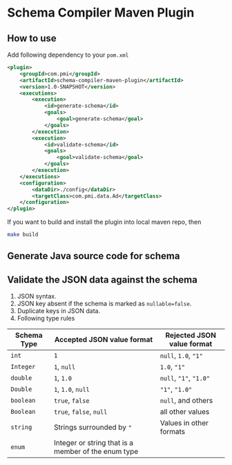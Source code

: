 # Schema Compiler Maven Plugin

## How to use

Add following dependency to your `pom.xml`

```xml
<plugin>
    <groupId>com.pmi</groupId>
    <artifactId>schema-compiler-maven-plugin</artifactId>
    <version>1.0-SNAPSHOT</version>
    <executions>
        <execution>
            <id>generate-schema</id>
            <goals>
                <goal>generate-schema</goal>
            </goals>
        </execution>
        <execution>
            <id>validate-schema</id>
            <goals>
                <goal>validate-schema</goal>
            </goals>
        </execution>
    </executions>
    <configuration>
        <dataDir>./config</dataDir>
        <targetClass>com.pmi.data.Ad</targetClass>
    </configuration>
</plugin>
```

If you want to build and install the plugin into local maven repo, then
```bash
make build
```


## Generate Java source code for schema

## Validate the JSON data against the schema

1. JSON syntax.
2. JSON key absent if the schema is marked as `nullable=false`.
3. Duplicate keys in JSON data.
4. Following type rules
   
| Schema Type  | Accepted JSON value format | Rejected JSON value format |
| ------------ | -------------------------- | -------------------------- |
| `int` | `1` | `null`, `1.0`, `"1"` |
| `Integer` | `1`, `null` | `1.0`, `"1"` |
| `double` | `1`, `1.0` | `null`, `"1"`, `"1.0"` |
| `Double` | `1`, `1.0`, `null` | `"1"`, `"1.0"` |
| `boolean` | `true`, `false` | `null`, and others |
| `Boolean` | `true`, `false`, `null` | all other values |
| `string` | Strings surrounded by `"` | Values in other formats  |
| `enum` | Integer or string that is a member of the enum type |  |
